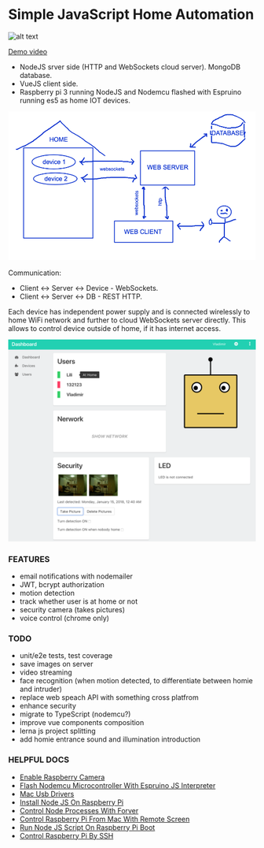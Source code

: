 # Simple JavaScript Home Automation
![alt text](/client/public/favicon.ico "logo")

[Demo video](https://youtu.be/lrV0SyhGV-c)

- NodeJS srver side (HTTP and WebSockets cloud server). MongoDB database.
- VueJS client side.
- Raspberry pi 3 running NodeJS and Nodemcu flashed with Espruino running es5 as home IOT devices.


![alt text](/assets/schema.png "schema")


Communication:
- Client <-> Server <-> Device - WebSockets.
- Client <-> Server <-> DB - REST HTTP.

Each device has independent power supply and is connected wirelessly to home WiFi network and further to cloud WebSockets server directly. This allows to control device outside of home, if it has internet access.

![alt text](/assets/ui.png "user interface")

### FEATURES
- email notifications with nodemailer
- JWT, bcrypt authorization
- motion detection
- track whether user is at home or not
- security camera (takes pictures)
- voice control (chrome only)

### TODO
- unit/e2e tests, test coverage
- save images on server
- video streaming
- face recognition (when motion detected, to differentiate between homie and intruder)
- replace web speach API with something cross platfrom
- enhance security
- migrate to TypeScript (nodemcu?)
- improve vue components composition
- lerna js project splitting
- add homie entrance sound and illumination introduction

### HELPFUL DOCS
- [Enable Raspberry Camera](/docs/enableRaspberryCamera.md)
- [Flash Nodemcu Microcontroller With Espruino JS Interpreter](/docs/flashNodemcuEspruino.md)
- [Mac Usb Drivers](/docs/macUsbDrivers.md)
- [Install Node JS On Raspberry Pi](/docs/nodeRaspberryInstalation.md)
- [Control Node Processes With Forver](/docs/nodeProcessWithForever.md)
- [Control Raspberry Pi From Mac With Remote Screen](/docs/raspberryMacRemoteScreen.md)
- [Run Node JS Script On Raspberry Pi Boot](/docs/raspberryRunNodeScriptOnBoot.md)
- [Control Raspberry Pi By SSH](/docs/raspberrySshControl.md)
